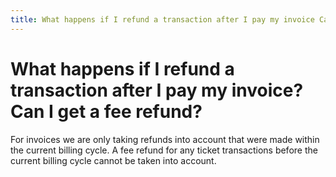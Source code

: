 ```yaml
---
title: What happens if I refund a transaction after I pay my invoice Can I get a fee refund
---
```


# What happens if I refund a transaction after I pay my invoice? Can I get a fee refund?

For invoices we are only taking refunds into account that were made within the current billing cycle. A fee refund for any ticket transactions before the current billing cycle cannot be taken into account.
